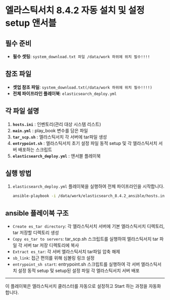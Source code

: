 # 엘라스틱서치 8.4.2 자동 설치 및 설정 setup 앤서블

## 필수 준비

- **필수 셋팅**: `system_download.txt 파일 /data/work 하위에 위치 필수!!!!`

## 참조 파일

- **셋업 참조 파일**: `system_download.txt(/data/work 하위에 위치 필수!!!!)`
- **전체 파이프라인 플레이북**: `elasticsearch_deploy.yml`

## 각 파일 설명

1. **`hosts.ini`** : 인벤토리(관리 대상 시스템 리스트)
2. **`main.yml`** : play_book 변수를 담은 파일
3. **`tar_scp.sh`** : 엘라스틱서치 각 서버에 tar파일 생성
4. **`entrypoint.sh`** : 엘라스틱서치 초기 설정 파일 동적 setup 및 각 엘라스틱서치 서버 배포하는 스크립트
5. **`elasticsearch_deploy.yml`** : 앤서블 플레이북

## 실행 방법

1. `elasticsearch_deploy.yml` 플레이북을 실행하여 전체 파이프라인을 시작합니다.
   ```sh
   ansible-playbook -i /data/work/elasticsearch_8.4.2_ansible/hosts.ini /data/work/elasticsearch_8.4.2_ansible/elasticsearch_deploy.yml
   ```

## ansible 플레이북 구조

- `Create es_tar directory`: 각 엘라스틱서치 서버에 기본 엘라스틱서치 디렉토리, tar 저장할 디렉토리 생성
- `Copy es_tar to servers`: tar_scp.sh 스크립트를 실행하여 엘라스틱서치 tar 파일 각 서버 tar 저장 디렉토리에 복사
- `Extract es_tar`: 각 서버 엘라스틱서치 tar파일 압축 해제
- `sb_link`: 접근 편의를 위해 심볼링 링크 설정
- `entrypoint_sh start`: entrypoint.sh 스크립트를 실행하여 각 서버 엘라스틱서치 설정 동적 setup 및 setup된 설정 파일 각 엘라스틱서치 서버 배포

---

이 플레이북은 엘라스틱서치 클러스터를 자동으로 설정하고 Start 하는 과정을 자동화 합니다.
